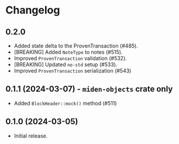 # Changelog

## 0.2.0

* Added state delta to the ProvenTransaction (#485).
* [BREAKING] Added `NoteType` to notes (#515).
* Improved `ProvenTransaction` validation (#532).
* [BREAKING] Updated `no-std` setup (#533).
* Improved `ProvenTransaction` serialization (#543)

## 0.1.1 (2024-03-07) - `miden-objects` crate only

* Added `BlockHeader::mock()` method (#511)

## 0.1.0 (2024-03-05)

* Initial release.

